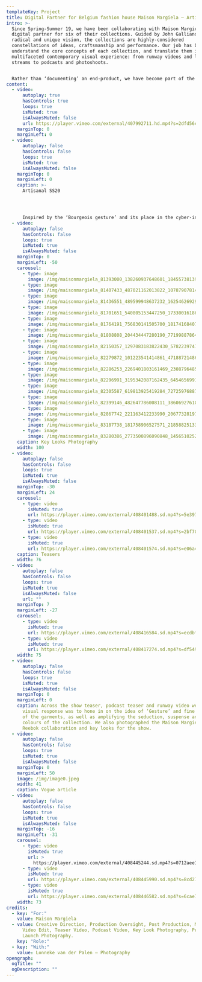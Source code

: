 ```yaml
---
templateKey: Project
title: Digital Partner for Belgium fashion house Maison Margiela – Artisanal SS20
intro: >-
  Since Spring-Summer 19, we have been collaborating with Maison Margiela as a
  digital partner for six of their collections. Guided by John Galliano’s
  radical and unique vision, the collections are highly-considered
  constellations of ideas, craftsmanship and performance. Our job has been to
  understand the core concepts of each collection, and translate them into a
  multifaceted contemporary visual experience: from runway videos and live show
  streams to podcasts and photoshoots.


  Rather than ‘documenting’ an end-product, we have become part of the making-process itself. Drawing on the maison’s craft-based approach, we have come up with tailor-made formats and visual communication strategies that respond to the specific themes and language of each season. Building new forms that work alongside Galliano’s avant-garde thought-process, the digital universes we have created are an extension of the collection, rather than a documentation of it.
content:
  - video:
      autoplay: true
      hasControls: true
      loops: true
      isMuted: true
      isAlwaysMuted: false
      url: https://player.vimeo.com/external/407992711.hd.mp4?s=2dfd56cc8749a4e12099c6ca3c3fe9bfb4d8c2b1&profile_id=175
    marginTop: 0
    marginLeft: 0
  - video:
      autoplay: false
      hasControls: false
      loops: true
      isMuted: true
      isAlwaysMuted: false
    marginTop: 0
    marginLeft: 0
    caption: >-
      Artisanal SS20




      Inspired by the ‘Bourgeois gesture’ and its place in the cyber-industrial revolution of today, this collection saw Galliano trace and reuse fragments of the past, upcycling classic shapes from the turn of the century – and rebelling against them.
  - video:
      autoplay: false
      hasControls: false
      loops: true
      isMuted: true
      isAlwaysMuted: false
    marginTop: 0
    marginLeft: -50
    carousel:
      - type: image
        image: /img/maisonmargiela_81393000_138260937648601_1845573813926662268_n.jpg
      - type: image
        image: /img/maisonmargiela_81407433_487021162013822_1078790781451542693_n.jpg
      - type: image
        image: /img/maisonmargiela_81436551_489599948637232_1625462692987483231_n.jpg
      - type: image
        image: /img/maisonmargiela_81701651_540805153447250_1733001618608458143_n.jpg
      - type: image
        image: /img/maisonmargiela_81764191_756830141505700_1817416840728138050_n.jpg
      - type: image
        image: /img/maisonmargiela_81808808_204434447280190_7719988786441022934_n.jpg
      - type: image
        image: /img/maisonmargiela_82150357_1297083183822430_5782239747704669639_n.jpg
      - type: image
        image: /img/maisonmargiela_82279872_101223541414861_4718872148656958662_n.jpg
      - type: image
        image: /img/maisonmargiela_82286253_2269401803161469_230879648543988742_n.jpg
      - type: image
        image: /img/maisonmargiela_82296991_3195342087162435_6454656991383740948_n.jpg
      - type: image
        image: /img/maisonmargiela_82305587_619813925419284_7272597688793800376_n.jpg
      - type: image
        image: /img/maisonmargiela_82399146_482647786008111_3860692761022422374_n.jpg
      - type: image
        image: /img/maisonmargiela_82867742_221163412233990_20677328197661397_n.jpg
      - type: image
        image: /img/maisonmargiela_83187738_181758906527571_2185882513356312644_n.jpg
      - type: image
        image: /img/maisonmargiela_83280386_2773500896090848_14565102521119019_n.jpg
    caption: Key Looks Photography
    width: 100
  - video:
      autoplay: false
      hasControls: false
      loops: true
      isMuted: true
      isAlwaysMuted: false
    marginTop: -30
    marginLeft: 24
    carousel:
      - type: video
        isMuted: true
        url: https://player.vimeo.com/external/408401488.sd.mp4?s=5e397a193033e62208906d1cfd28006f0c78a794&profile_id=165
      - type: video
        isMuted: true
        url: https://player.vimeo.com/external/408401537.sd.mp4?s=2bf70a982de8303bf6aa14bd6876ef473ebd0be4&profile_id=165
      - type: video
        isMuted: true
        url: https://player.vimeo.com/external/408401574.sd.mp4?s=e06a4919f7e4a090709d833742f18e2ab9f1c67c&profile_id=165
    caption: Teasers
    width: 76
  - video:
      autoplay: false
      hasControls: false
      loops: true
      isMuted: true
      isAlwaysMuted: false
      url: ""
    marginTop: 7
    marginLeft: -27
    carousel:
      - type: video
        isMuted: true
        url: https://player.vimeo.com/external/408416584.sd.mp4?s=ecdbffcd1f5160aa6f6cc77403de34efbe7f6890&profile_id=165
      - type: video
        isMuted: true
        url: https://player.vimeo.com/external/408417274.sd.mp4?s=df549173ccf68c88ab54c61c527c2c8d56070697&profile_id=165
    width: 75
  - video:
      autoplay: false
      hasControls: false
      loops: true
      isMuted: true
      isAlwaysMuted: false
    marginTop: 0
    marginLeft: 0
    caption: Across the show teaser, podcast teaser and runway video we created, our
      visual response was to hone in on the idea of ‘Gesture’ and fine details
      of the garments, as well as amplifying the seduction, suspense and vibrant
      colours of the collection. We also photographed the Maison Margiela x
      Reebok collaboration and key looks for the show.
  - video:
      autoplay: false
      hasControls: false
      loops: true
      isMuted: true
      isAlwaysMuted: false
    marginTop: 0
    marginLeft: 50
    image: /img/image0.jpeg
    width: 41
    caption: Vogue article
  - video:
      autoplay: false
      hasControls: false
      loops: true
      isMuted: true
      isAlwaysMuted: false
    marginTop: -16
    marginLeft: -31
    carousel:
      - type: video
        isMuted: true
        url: >
          https://player.vimeo.com/external/408445244.sd.mp4?s=0712aee1373ddc9c185c1a357f3ac646385a30d8&profile_id=165
      - type: video
        isMuted: true
        url: https://player.vimeo.com/external/408445990.sd.mp4?s=8cd275d0b920706b2d72e04a7254c9626b152196&profile_id=165
      - type: video
        isMuted: true
        url: https://player.vimeo.com/external/408446582.sd.mp4?s=6cae77a4f7d5558e740a1ea0696fe76c26a503f3&profile_id=165
    width: 73
credits:
  - key: "For:"
    value: Maison Margiela
  - value: Creative Direction, Production Oversight, Post Production, Main Show
      Video Edit, Teaser Video, Podcast Video, Key Look Photography, Product
      Launch Photography.
    key: "Role:"
  - key: "With:"
    value: Lonneke van der Palen – Photography
opengraph:
  ogTitle: ""
  ogDescription: ""
---
```

